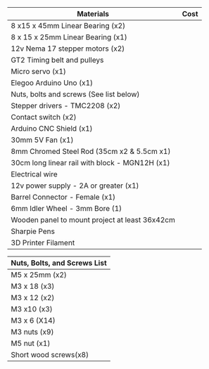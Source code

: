 | Materials    | Cost |
| -------- | ------- |
|	8 x15 x 45mm Linear Bearing (x2)	|	|
|	8 x 15 x 25mm Linear Bearing (x1)	|	|
|	12v Nema 17 stepper motors (x2)	|	|
|	GT2 Timing belt and pulleys	|	|
|	Micro servo (x1)	|	|
|	Elegoo Arduino Uno (x1)	|	|
|	Nuts, bolts and screws (See list below)	|	|
|	Stepper drivers - TMC2208 (x2)	|	|
|	Contact switch (x2)	|	|
|	Arduino CNC Shield (x1)	|	|
|	30mm 5V Fan (x1)	|	|
|	8mm Chromed Steel Rod (35cm x2 & 5.5cm x1)	|	|
|	30cm long linear rail with block - MGN12H (x1)	|	|
|	Electrical wire	|	|
|	12v power supply - 2A or greater (x1)	|	|
|	Barrel Connector - Female (x1)	|	|
|	6mm Idler Wheel - 3mm Bore (1)	|	|
|	Wooden panel to mount project at least 36x42cm	|	|
|	Sharpie Pens	|	|
|	3D Printer Filament	|	|


|Nuts, Bolts, and Screws List|
|---------------------------|
|	M5 x 25mm (x2)	|
|	M3 x 18 (x3)	|
|	M3 x 12 (x2)	|
|	M3 x10 (x3)	|
|	M3 x 6 (X14)	|
|	M3 nuts (x9)	|
|	M5 nut (x1)	|
|	Short wood screws(x8)	|
